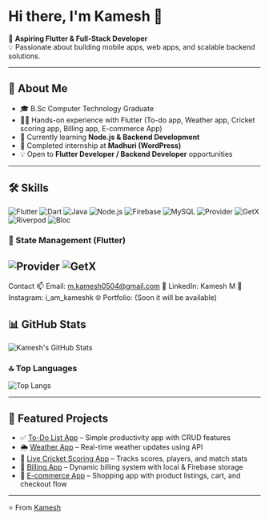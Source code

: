# Hi there, I'm Kamesh 👋  

🎯 **Aspiring Flutter & Full-Stack Developer**  
💡 Passionate about building mobile apps, web apps, and scalable backend solutions.  

---

## 🚀 About Me  
- 🎓 B.Sc Computer Technology Graduate  
- 🧑‍💻 Hands-on experience with Flutter (To-do app, Weather app, Cricket scoring app, Billing app, E-commerce App)  
- 🌱 Currently learning **Node.js & Backend Development**  
- 💼 Completed internship at **Madhuri (WordPress)**  
- 💡 Open to **Flutter Developer / Backend Developer** opportunities  

---

## 🛠️ Skills  
![Flutter](https://img.shields.io/badge/Flutter-02569B?style=for-the-badge&logo=flutter&logoColor=white) ![Dart](https://img.shields.io/badge/Dart-0175C2?style=for-the-badge&logo=dart&logoColor=white) ![Java](https://img.shields.io/badge/Java-007396?style=for-the-badge&logo=java&logoColor=white) ![Node.js](https://img.shields.io/badge/Node.js-339933?style=for-the-badge&logo=node.js&logoColor=white) ![Firebase](https://img.shields.io/badge/Firebase-FFCA28?style=for-the-badge&logo=firebase&logoColor=black) ![MySQL](https://img.shields.io/badge/MySQL-4479A1?style=for-the-badge&logo=mysql&logoColor=white) ![Provider](https://img.shields.io/badge/Provider-2196F3?style=for-the-badge&logo=flutter&logoColor=white) ![GetX](https://img.shields.io/badge/GetX-5A2D81?style=for-the-badge&logo=flutter&logoColor=white) ![Riverpod](https://img.shields.io/badge/Riverpod-0F9D58?style=for-the-badge&logo=flutter&logoColor=white) ![Bloc](https://img.shields.io/badge/Bloc-02569B?style=for-the-badge&logo=flutter&logoColor=white)
  

### 🔧 State Management (Flutter)  
![Provider](https://img.shields.io/badge/Provider-2196F3?style=for-the-badge&logo=flutter&logoColor=white) ![GetX](https://img.shields.io/badge/GetX-5A2D81?style=for-the-badge&logo=flutter&logoColor=white)    
---

Contact
📫 Email: m.kamesh0504@gmail.com
🔗 LinkedIn: Kamesh M
📱 Instagram: i_am_kameshk
🌐 Portfolio: (Soon it will be available)

## 📊 GitHub Stats  
![Kamesh's GitHub Stats](https://github-readme-stats.vercel.app/api?username=Kamesh-m&show_icons=true&theme=radical)  

### 🔝 Top Languages  
![Top Langs](https://github-readme-stats.vercel.app/api/top-langs/?username=Kamesh-m&layout=compact&theme=radical)  

---

## 📂 Featured Projects  
- ✅ [To-Do List App](#) – Simple productivity app with CRUD features  
- 🌦️ [Weather App](#) – Real-time weather updates using API  
- 🏏 [Live Cricket Scoring App](#) – Tracks scores, players, and match stats  
- 🧾 [Billing App](#) – Dynamic billing system with local & Firebase storage  
- 🛒 [E-commerce App](#) – Shopping app with product listings, cart, and checkout flow  

---
⭐️ From [Kamesh](https://github.com/Kamesh-m)

